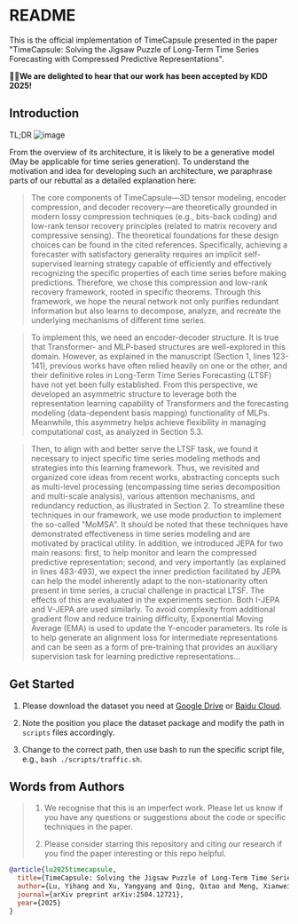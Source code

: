 # README
This is the official implementation of TimeCapsule presented in the paper "TimeCapsule: Solving the Jigsaw Puzzle of Long-Term Time Series
Forecasting with Compressed Predictive Representations".

🎉🎉**We are delighted to hear that our work has been accepted by KDD 2025!**
## Introduction
TL;DR
![image](https://github.com/user-attachments/assets/1d45428d-f14d-4674-8883-4a3c15f06756)

From the overview of its architecture, it is likely to be a generative model (May be applicable for time series generation). To understand the motivation and idea for developing such an architecture, we paraphrase parts of our rebuttal as a detailed explanation here:

>The core components of TimeCapsule—3D tensor modeling, encoder compression, and decoder recovery—are theoretically grounded in modern lossy compression techniques (e.g., bits-back coding) and low-rank tensor recovery principles (related to matrix recovery and compressive sensing). The theoretical foundations for these design choices can be found in the cited references. Specifically, achieving a forecaster with satisfactory generality requires an implicit self-supervised learning strategy capable of efficiently and effectively recognizing the specific properties of each time series before making predictions. Therefore, we chose this compression and low-rank recovery framework, rooted in specific theorems. Through this framework, we hope the neural network not only purifies redundant information but also learns to decompose, analyze, and recreate the underlying mechanisms of different time series.

>To implement this, we need an encoder-decoder structure. It is true that Transformer- and MLP-based structures are well-explored in this domain. However, as explained in the manuscript (Section 1, lines 123-141), previous works have often relied heavily on one or the other, and their definitive roles in Long-Term Time Series Forecasting (LTSF) have not yet been fully established. From this perspective, we developed an asymmetric structure to leverage both the representation learning capability of Transformers and the forecasting modeling (data-dependent basis mapping) functionality of MLPs. Meanwhile, this asymmetry helps achieve flexibility in managing computational cost, as analyzed in Section 5.3.

>Then, to align with and better serve the LTSF task, we found it necessary to inject specific time series modeling methods and strategies into this learning framework. Thus, we revisited and organized core ideas from recent works, abstracting concepts such as multi-level processing (encompassing time series decomposition and multi-scale analysis), various attention mechanisms, and redundancy reduction, as illustrated in Section 2. To streamline these techniques in our framework, we use mode production to implement the so-called "MoMSA". It should be noted that these techniques have demonstrated effectiveness in time series modeling and are motivated by practical utility. In addition, we introduced JEPA for two main reasons: first, to help monitor and learn the compressed predictive representation; second, and very importantly (as explained in lines 483-493), we expect the inner prediction facilitated by JEPA can help the model inherently adapt to the non-stationarity often present in time series, a crucial challenge in practical LTSF. The effects of this are evaluated in the experiments section. Both I-JEPA and V-JEPA are used similarly. To avoid complexity from additional gradient flow and reduce training difficulty, Exponential Moving Average (EMA) is used to update the Y-encoder parameters. Its role is to help generate an alignment loss for intermediate representations and can be seen as a form of pre-training that provides an auxiliary supervision task for learning predictive representations...

## Get Started
1. Please download the dataset you need at [Google Drive](https://drive.google.com/file/d/1l51QsKvQPcqILT3DwfjCgx8Dsg2rpjot/view?usp=drive_link) or [Baidu Cloud](https://pan.baidu.com/s/11AWXg1Z6UwjHzmto4hesAA?pwd=9qjr).

2. Note the position you place the dataset package and modify the path in `scripts` files accordingly.

3. Change to the correct path, then use bash to run the specific script file, e.g., `bash ./scripts/traffic.sh`.

## Words from Authors
> 1. We recognise that this is an imperfect work. Please let us know if you have any questions or suggestions about the code or specific techniques in the paper.
> 
> 2. Please consider starring this repository and citing our research if you find the paper interesting or this repo helpful.

```bibtex
@article{lu2025timecapsule,
  title={TimeCapsule: Solving the Jigsaw Puzzle of Long-Term Time Series Forecasting with Compressed Predictive Representations},
  author={Lu, Yihang and Xu, Yangyang and Qing, Qitao and Meng, Xianwei},
  journal={arXiv preprint arXiv:2504.12721},
  year={2025}
}
```
